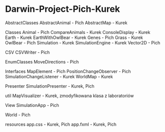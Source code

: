 # Darwin-Project-Pich-Kurek

AbstractClasses
    AbstractAnimal - Pich
    AbstractMap - Kurek

Classes
    Animal - Pich
    CompareAnimals - Kurek
    ConsoleDisplay - Kurek
    Earth - Kurek
    EarthWithOwlBear - Kurek
    Genes - Pich
    Grass - Kurek
    OwlBear - Pich
    Simulation - Kurek
    SimulationEngine - Kurek
    Vector2D - Pich

CSV
    CSVWriter - Pich

EnumClasses
    MoveDirections - Pich

Interfaces
    MapElement - Pich
    PositionChangeObserver - Pich
    SimulationChangeListener - Kurek
    WorldMap - Kurek

Presenter
    SimulationPresenter - Kurek, Pich

util
    MapVisualizer - Kurek, zmodyfikowana klasa z laboratoriów

View
    SimulationApp - Pich

World - Pich

resources
    app.css - Kurek, Pich
    app.fxml -  Kurek, Pich
    
